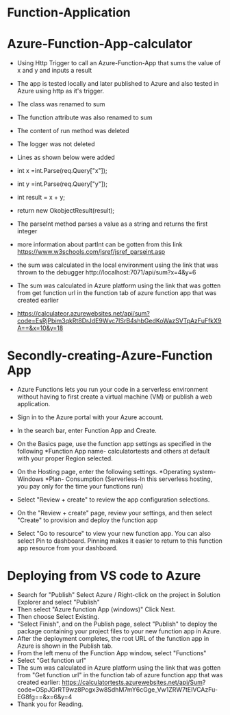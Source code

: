 # Function-Application

# Azure-Function-App-calculator

* Using Http Trigger to call an Azure-Function-App that sums the value of x and y and inputs a result  

* The app is tested locally and later published to Azure and also tested in Azure using http as it's trigger.  

* The class was renamed to sum  

* The function attribute was also renamed to sum  

* The content of run method was deleted  

* The logger was not deleted  

* Lines as shown below were added  

* int x =int.Parse(req.Query["x"]);  

* int y =int.Parse(req.Query["y"]);  

* int result = x + y;  

* return new OkobjectResult(result);  

* The parseInt method parses a value as a string and returns the first integer  

* more information about partInt can be gotten from this link https://www.w3schools.com/jsref/jsref_parseint.asp  

* the sum was calculated in the local environment using the link that was thrown to the debugger http://localhost:7071/api/sum?x=4&y=6  

* The sum was calculated in Azure platform using the link that was gotten from get function url in the function tab of azure function app that was created earlier  

* https://calculateor.azurewebsites.net/api/sum?code=EsRjPbim3qkRt8DrJdE9Wvc7lSrB4shbGedKoWazSVTpAzFuFfkX9A==&x=10&y=18  


# Secondly-creating-Azure-Function App

* Azure Functions lets you run your code in a serverless environment without having to first create a virtual machine (VM) or publish a web application.  

* Sign in to the Azure portal with your Azure account.  

* In the search bar, enter Function App and Create.  

* On the Basics page, use the function app settings as specified in the following *Function App name- calculatortests and others at default with your proper Region selected.  

* On the Hosting page, enter the following settings. *Operating system- Windows *Plan- Consumption (Serverless-In this serverless hosting, you pay only for the time your functions run)  

* Select "Review + create" to review the app configuration selections.  
* On the "Review + create" page, review your settings, and then select "Create" to provision and deploy the function app  

* Select "Go to resource" to view your new function app. You can also select Pin to dashboard. Pinning makes it easier to return to this function app resource from your dashboard.  


# Deploying from VS code to Azure  

* Search for "Publish" Select Azure / Right-click on the project in Solution Explorer and select "Publish"  
* Then select "Azure function App (windows)" Click Next.  
* Then choose Select Existing.  
* "Select Finish", and on the Publish page, select "Publish" to deploy the package containing your project files to your new function app in Azure.  
* After the deployment completes, the root URL of the function app in Azure is shown in the Publish tab.  
* From the left menu of the Function App window, select "Functions"  
* Select "Get function url"  
* The sum was calculated in Azure platform using the link that was gotten from "Get function url" in the function tab of azure function app that was created earlier: https://calculatortests.azurewebsites.net/api/Sum? code=OSpJGrRT9wz8Pcgx3w8SdhM7mY6cGge_Vw1ZRW7tEIVCAzFu-EG8fg==&x=6&y=4  
* Thank you for Reading.  
